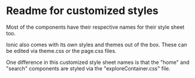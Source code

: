 # Readme for customized styles

Most of the components have their respective names for their style sheet too.

Ionic also comes with its own styles and themes out of the box. These can be edited via theme.css or the page.css files. 

One difference in this customized style sheet names is that the "home" and "search" components are styled via the "exploreContainer.css" file.
